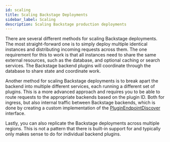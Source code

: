 ```yaml
---
id: scaling
title: Scaling Backstage Deployments
sidebar_label: Scaling
description: Scaling Backstage production deployments
---
```


There are several different methods for scaling Backstage deployments. The most
straight-forward one is to simply deploy multiple identical instances and distributing
incoming requests across them. The one requirement for this to work is that all instances
need to share the same external resources, such as the database, and optional caching or
search services. The Backstage backend plugins will coordinate through the database
to share state and coordinate work.

Another method for scaling Backstage deployments is to break apart the backend
into multiple different services, each running a different set of plugins. This
is a more advanced approach and requires you to be able to route requests to
the appropriate backends based on the plugin ID. Both for ingress, but also
internal traffic between Backstage backends, which is done by creating a custom
implementation of the [PluginEndpointDiscover](../reference/backend-common.pluginendpointdiscovery.md) interface.

Lastly, you can also replicate the Backstage deployments across multiple regions.
This is not a pattern that there is built-in support for and typically only makes
sense to do for individual backend plugins.
